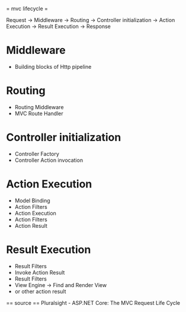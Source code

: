 = mvc lifecycle =

Request -> Middleware -> Routing -> Controller initialization -> Action Execution -> Result Execution -> Response

# Middleware
- Building blocks of Http pipeline

# Routing
- Routing Middleware
- MVC Route Handler

# Controller initialization
- Controller Factory
- Controller Action invocation


# Action Execution
- Model Binding
- Action Filters
- Action Execution
- Action Filters
- Action Result

# Result Execution
- Result Filters
- Invoke Action Result
- Result Filters
- View Engine -> Find and Render View
- or other action result



== source ==
Pluralsight - ASP.NET Core: The MVC Request Life Cycle
